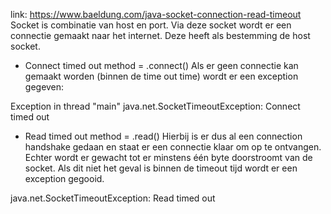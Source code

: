 link: https://www.baeldung.com/java-socket-connection-read-timeout
Socket is combinatie van host en port. 
Via deze socket wordt er een connectie gemaakt naar het internet. 
Deze heeft als bestemming de host socket. 

- Connect timed out
method = .connect()
Als er geen connectie kan gemaakt worden (binnen de time out time) wordt er een 
exception gegeven: 

Exception in thread "main" java.net.SocketTimeoutException: Connect timed out

- Read timed out
method = .read()
Hierbij is er dus al een connection handshake gedaan en 
staat er een connectie klaar om op te ontvangen. 
Echter wordt er gewacht tot er minstens één byte doorstroomt van de socket. 
Als dit niet het geval is binnen de timeout tijd wordt er een exception gegooid. 

java.net.SocketTimeoutException: Read timed out

